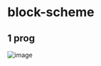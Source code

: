 # block-scheme
## 1 prog
![image](https://user-images.githubusercontent.com/91655905/138808576-471643b5-5248-4f51-a25c-f46b22b27173.png)
